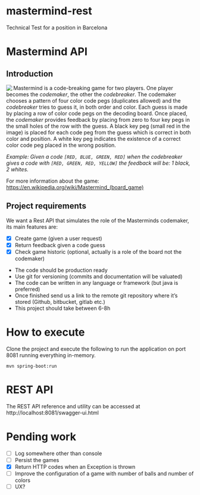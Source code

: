# mastermind-rest
Technical Test for a position in Barcelona

# Mastermind API
## Introduction

<img align="left" src="https://upload.wikimedia.org/wikipedia/commons/thumb/2/2d/Mastermind.jpg/200px-Mastermind.jpg">

Mastermind is a code-breaking game for two players. One player becomes the _codemaker_, the other the _codebreaker_. The codemaker chooses a pattern of four color code pegs (duplicates allowed) and the _codebreaker_ tries to guess it, in both order and color.
Each guess is made by placing a row of color code pegs on the decoding board. Once placed, the _codemaker_ provides feedback by placing from zero to four key pegs in the small holes of the row with the guess. A black key peg (small red in the image) is placed for each code peg from the guess which is correct in both color and position. A white key peg indicates the existence of a correct color code peg placed in the wrong position.

_Example: Given a code `[RED, BLUE, GREEN, RED]` when the codebreaker gives a code with `[RED, GREEN, RED, YELLOW]` the feedback will be: 1 black, 2 whites._

For more information about the game: https://en.wikipedia.org/wiki/Mastermind_(board_game)

## Project requirements
We want a Rest API that simulates the role of the Masterminds codemaker, its main features are:
- [x] Create game (given a user request)
- [x] Return feedback given a code guess
- [x] Check game historic (optional, actually is a role of the board not the codemaker)
* The code should be production ready
* Use git for versioning (commits and documentation will be valuated)
* The code can be written in any language or framework (but java is preferred)
* Once finished send us a link to the remote git repository where it’s stored (Github, bitbucket, gitlab etc.)
* This project should take between 6-8h


# How to execute

Clone the project and execute the following to run the application on port 8081 running everything in-memory.

```
mvn spring-boot:run
```

# REST API

The REST API reference and utility can be accessed at http://localhost:8081/swagger-ui.html

# Pending work

- [ ] Log somewhere other than console
- [ ] Persist the games
- [x] Return HTTP codes when an Exception is thrown
- [ ] Improve the configuration of a game with number of balls and number of colors
- [ ] UX?
